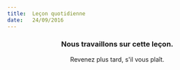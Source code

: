 ```yaml
---
title:  Leçon quotidienne
date:   24/09/2016
---
```


### <center>Nous travaillons sur cette leçon.</center>
<center>Revenez plus tard, s'il vous plaît.</center>